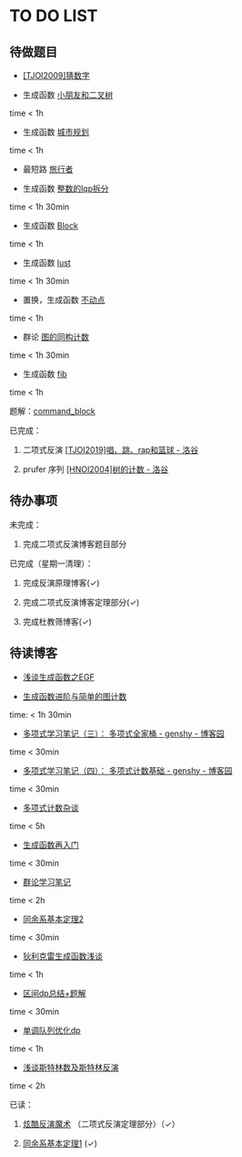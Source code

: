 # TO DO LIST

## 待做题目

- [[TJOI2009]猜数字](https://www.luogu.com.cn/problem/P3868)

- 生成函数 [小朋友和二叉树](https://www.luogu.com.cn/problem/CF438E)

time < 1h

- 生成函数 [城市规划](https://www.luogu.com.cn/problem/P4841)

time < 1h

- 最短路 [旅行者](https://www.luogu.com.cn/problem/P5304)

- 生成函数 [整数的lqp拆分](https://www.luogu.com.cn/problem/P4451)

time < 1h 30min

- 生成函数 [Block](http://poj.org/problem?id=3734)

time < 1h

- 生成函数 [lust](https://www.luogu.com.cn/problem/CF891E)

time < 1h 30min

- 置换，生成函数 [不动点](https://www.51nod.com/Challenge/Problem.html#problemId=1728)

time < 1h

- 群论 [图的同构计数](https://www.luogu.com.cn/problem/P4727)

time < 1h 30min

- 生成函数 [fib](https://www.51nod.com/Challenge/Problem.html#problemId=1236)

time < 1h

题解：[command_block](https://www.luogu.com.cn/blog/command-block/post-shuo-xue-ji-lu-51nod1236-xu-lie-qiu-hu-v3-post)

已完成：

1. 二项式反演 [[TJOI2019]唱、跳、rap和篮球 - 洛谷](https://www.luogu.com.cn/problem/P5339)

2. prufer 序列 [[HNOI2004]树的计数 - 洛谷](https://www.luogu.com.cn/problem/P2290)

## 待办事项

未完成：

1. 完成二项式反演博客题目部分

已完成（星期一清理）：

1. 完成反演原理博客($\checkmark$)

2. 完成二项式反演博客定理部分($\checkmark$)

3. 完成杜教筛博客($\checkmark$)

## 待读博客

- [浅谈生成函数之EGF](https://zhuanlan.zhihu.com/p/53079223)

- [生成函数进阶与简单的图计数](https://www.luogu.com.cn/blog/lx-2003/generating-function-advanced)

time: < 1h 30min

- [多项式学习笔记（三）： 多项式全家桶 - genshy - 博客园](https://www.cnblogs.com/genshy/p/14260473.html)

time < 30min

- [多项式学习笔记（四）： 多项式计数基础 - genshy - 博客园](https://www.cnblogs.com/genshy/p/14419985.html)

time < 30min

- [多项式计数杂谈](https://www.luogu.com.cn/blog/command-block/sheng-cheng-han-shuo-za-tan#)

time < 5h

- [生成函数再入门](https://www.luogu.com.cn/blog/zyxxs/x-yi-x-jiang-tan-sheng-cheng-han-shuo-zai-ru-men)

time < 30min

- [群论学习笔记](https://www.luogu.com.cn/blog/Troverld/qun-lun-xue-xi-bi-ji)

time < 2h

- [同余系基本定理2](https://www.luogu.com.cn/blog/command-block/tong-yu-xi2)

time < 30min

- [狄利克雷生成函数浅谈](https://www.luogu.com.cn/blog/gxy001/di-li-ke-lei-sheng-cheng-han-shuo-qian-tan)

time < 1h

- [区间dp总结+题解](https://www.luogu.com.cn/blog/BreakPlus/ou-jian-dp-zong-jie-ti-xie)

time < 30min

- [单调队列优化dp](https://www.luogu.com.cn/blog/130812/DQ-OP-DP)

time < 1h

- [浅谈斯特林数及斯特林反演](https://www.luogu.com.cn/blog/efforts-will-pay-off/qian-tan-si-te-lin-shuo-ji-si-te-lin-fan-yan)

time < 2h

已读：

1. [炫酷反演魔术](https://www.luogu.com.cn/blog/command-block/xuan-ku-fan-yan-mo-shu) （二项式反演定理部分）（$\checkmark$）

2. [同余系基本定理1](https://www.luogu.com.cn/blog/command-block/tong-yu-xi1) ($\checkmark$)
